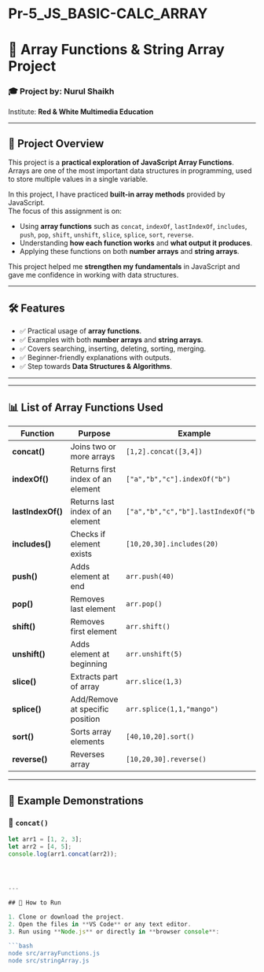 # Pr-5_JS_BASIC-CALC_ARRAY


# 📘 Array Functions & String Array Project  

### 🎓 Project by: **Nurul Shaikh**  
Institute: **Red & White Multimedia Education**  

---

## 📖 Project Overview  

This project is a **practical exploration of JavaScript Array Functions**.  
Arrays are one of the most important data structures in programming, used to store multiple values in a single variable.  

In this project, I have practiced **built-in array methods** provided by JavaScript.  
The focus of this assignment is on:  

- Using **array functions** such as `concat`, `indexOf`, `lastIndexOf`, `includes`, `push`, `pop`, `shift`, `unshift`, `slice`, `splice`, `sort`, `reverse`.  
- Understanding **how each function works** and **what output it produces**.  
- Applying these functions on both **number arrays** and **string arrays**.  

This project helped me **strengthen my fundamentals** in JavaScript and gave me confidence in working with data structures.  

---

## 🛠️ Features  

- ✅ Practical usage of **array functions**.  
- ✅ Examples with both **number arrays** and **string arrays**.  
- ✅ Covers searching, inserting, deleting, sorting, merging.  
- ✅ Beginner-friendly explanations with outputs.  
- ✅ Step towards **Data Structures & Algorithms**.  

---




---

## 📊 List of Array Functions Used  

| Function       | Purpose | Example | Output |
|----------------|---------|---------|--------|
| **concat()**   | Joins two or more arrays | `[1,2].concat([3,4])` | `[1,2,3,4]` |
| **indexOf()**  | Returns first index of an element | `["a","b","c"].indexOf("b")` | `1` |
| **lastIndexOf()** | Returns last index of an element | `["a","b","c","b"].lastIndexOf("b")` | `3` |
| **includes()** | Checks if element exists | `[10,20,30].includes(20)` | `true` |
| **push()**     | Adds element at end | `arr.push(40)` | `[10,20,30,40]` |
| **pop()**      | Removes last element | `arr.pop()` | `[10,20,30]` |
| **shift()**    | Removes first element | `arr.shift()` | `[20,30,40]` |
| **unshift()**  | Adds element at beginning | `arr.unshift(5)` | `[5,10,20,30]` |
| **slice()**    | Extracts part of array | `arr.slice(1,3)` | `[20,30]` |
| **splice()**   | Add/Remove at specific position | `arr.splice(1,1,"mango")` | `["apple","mango","cherry"]` |
| **sort()**     | Sorts array elements | `[40,10,20].sort()` | `[10,20,40]` |
| **reverse()**  | Reverses array | `[10,20,30].reverse()` | `[30,20,10]` |

---

## 📝 Example Demonstrations  

### 🔹 `concat()`  
```js
let arr1 = [1, 2, 3];
let arr2 = [4, 5];
console.log(arr1.concat(arr2));




---

## 🚀 How to Run  

1. Clone or download the project.  
2. Open the files in **VS Code** or any text editor.  
3. Run using **Node.js** or directly in **browser console**:  

```bash
node src/arrayFunctions.js
node src/stringArray.js


